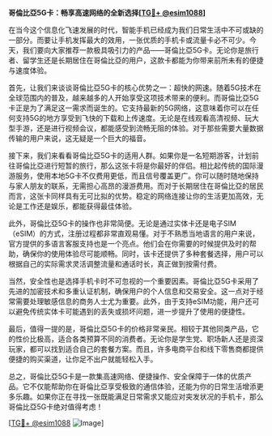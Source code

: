 **哥倫比亞5G卡：畅享高速网络的全新选择[[TG💪+ @esim1088](https://t.me/s/esim1088)]**

在当今这个信息化飞速发展的时代，智能手机已经成为我们日常生活中不可或缺的一部分。而要让手机发挥最大的效用，一张优质的手机卡或流量卡必不可少。今天，我们要向大家推荐一款极具吸引力的产品——哥倫比亞5G卡。无论你是旅行者、留学生还是长期居住在哥倫比亞的用户，这款卡都能为你带来前所未有的便捷与速度体验。

首先，让我们来谈谈哥倫比亞5G卡的核心优势之一：超快的网速。随着5G技术在全球范围内的普及，越来越多的人开始享受这项技术带来的便利。而哥倫比亞5G卡正是为了满足这一需求而诞生的。它支持最新的5G网络，这意味着你可以在任何支持5G的地方享受到飞快的下载和上传速度。无论是在线观看高清视频、玩大型手游，还是进行视频会议，都能感受到流畅无阻的体验。对于那些需要大量数据传输的用户来说，这无疑是一个巨大的福音。

接下来，我们来看看哥倫比亞5G卡的适用人群。如果你是一名短期游客，计划前往哥倫比亞进行短暂的旅行，那么这张卡将是你最好的伴侣。相比起传统的国际漫游服务，使用本地5G卡不仅费用更低，而且信号覆盖更广。你可以随时随地保持与家人朋友的联系，无需担心高昂的漫游费用。而对于长期居住在哥倫比亞的居民而言，这张卡同样具有无可比拟的优势。稳定的网络连接让你的生活更加高效，无论是工作还是娱乐，都能获得最佳体验。

此外，哥倫比亞5G卡的操作也非常简便。无论是通过实体卡还是电子SIM（eSIM）的方式，注册过程都非常直观易懂。对于不熟悉当地语言的用户来说，官方提供的多语言客服支持也是一个亮点。他们会在你需要的时候提供及时的帮助，确保你的使用体验尽可能顺畅。同时，该卡还提供了多种套餐选择，用户可以根据自己的实际需求灵活调整流量和通话时长，真正做到按需付费。

当然，安全性也是选择手机卡时不可忽视的一个重要因素。哥倫比亞5G卡采用了先进的加密技术和多重认证机制，确保用户的个人信息和交易安全。这一点对于经常需要处理敏感信息的商务人士尤为重要。此外，由于支持eSIM功能，用户还可以避免传统实体卡可能遇到的丢失或损坏问题，进一步提升了使用的便捷性。

最后，值得一提的是，哥倫比亞5G卡的价格非常亲民。相较于其他同类产品，它的性价比极高，适合各类预算不同的消费者。无论你是学生党、职场新人还是资深玩家，都可以找到适合自己的套餐方案。而且，许多电商平台和线下零售商都提供便捷的购买渠道，让你足不出户就能轻松入手。

总之，哥倫比亞5G卡是一款集高速网络、便捷操作、安全保障于一体的优质产品。它不仅能帮助你在哥倫比亞享受极致的通信体验，还能为你的日常生活增添更多乐趣。如果你正在寻找一张既能满足日常需求又能应对突发状况的手机卡，那么哥倫比亞5G卡绝对值得考虑！

[[TG💪+ @esim1088](https://t.me/s/esim1088) ![Image](https://i.postimg.cc/4NQfJmqS/Snipaste-2025-05-13-00-14-12.png)]